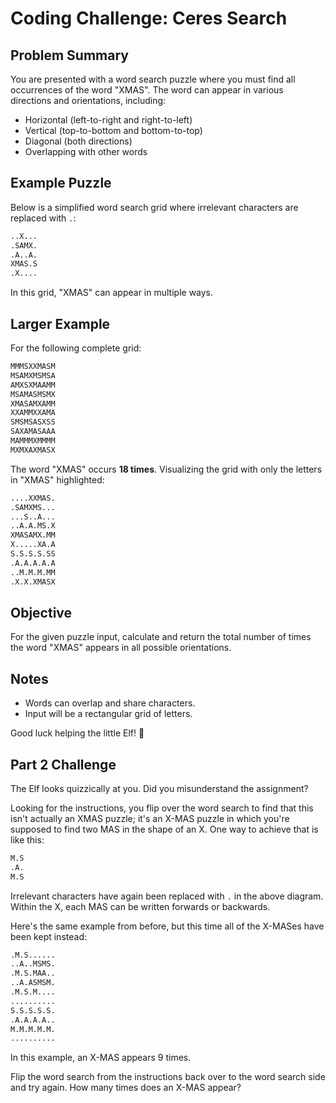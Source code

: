 # Coding Challenge: Ceres Search

## Problem Summary

You are presented with a word search puzzle where you must find all occurrences of
the word "XMAS". The word can appear in various directions and orientations, including:

- Horizontal (left-to-right and right-to-left)
- Vertical (top-to-bottom and bottom-to-top)
- Diagonal (both directions)
- Overlapping with other words

## Example Puzzle

Below is a simplified word search grid where irrelevant characters are replaced
with `.`:

```txt
..X...
.SAMX.
.A..A.
XMAS.S
.X....
```

In this grid, "XMAS" can appear in multiple ways.

## Larger Example

For the following complete grid:

```txt
MMMSXXMASM
MSAMXMSMSA
AMXSXMAAMM
MSAMASMSMX
XMASAMXAMM
XXAMMXXAMA
SMSMSASXSS
SAXAMASAAA
MAMMMXMMMM
MXMXAXMASX
```

The word "XMAS" occurs **18 times**. Visualizing the grid with only the letters
in "XMAS" highlighted:

```txt
....XXMAS.
.SAMXMS...
...S..A...
..A.A.MS.X
XMASAMX.MM
X.....XA.A
S.S.S.S.SS
.A.A.A.A.A
..M.M.M.MM
.X.X.XMASX
```

## Objective

For the given puzzle input, calculate and return the total number of times the word
"XMAS" appears in all possible orientations.

## Notes

- Words can overlap and share characters.
- Input will be a rectangular grid of letters.

Good luck helping the little Elf! 🌟

## Part 2 Challenge

The Elf looks quizzically at you. Did you misunderstand the assignment?

Looking for the instructions, you flip over the word search to find that this
isn't actually an XMAS puzzle; it's an X-MAS puzzle in which you're supposed to
find two MAS in the shape of an X. One way to achieve that is like this:

```txt
M.S
.A.
M.S
```

Irrelevant characters have again been replaced with `.` in the above diagram.
Within the X, each MAS can be written forwards or backwards.

Here's the same example from before, but this time all of the X-MASes have been
kept instead:

```txt
.M.S......
..A..MSMS.
.M.S.MAA..
..A.ASMSM.
.M.S.M....
..........
S.S.S.S.S.
.A.A.A.A..
M.M.M.M.M.
..........
```

In this example, an X-MAS appears 9 times.

Flip the word search from the instructions back over to the word search side and
try again. How many times does an X-MAS appear?
